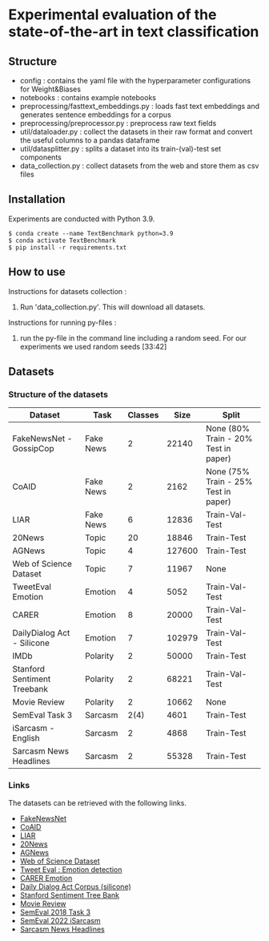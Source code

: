 # Experimental evaluation of the state-of-the-art in text classification

## Structure
* config : contains the yaml file with the hyperparameter configurations for Weight&Biases
* notebooks :  contains example notebooks
* preprocessing/fasttext_embeddings.py : loads fast text embeddings and generates sentence embeddings for a corpus
* preprocessing/preprocessor.py : preprocess raw text fields
* util/dataloader.py :  collect the datasets in their raw format and convert the useful columns to a pandas dataframe
* util/datasplitter.py : splits a dataset into its train-(val)-test set components
* data_collection.py :  collect datasets from the web and store them as csv files

## Installation

Experiments are conducted with Python 3.9.
```
$ conda create --name TextBenchmark python=3.9
$ conda activate TextBenchmark
$ pip install -r requirements.txt
```

## How to use
Instructions for datasets collection : 

1. Run 'data_collection.py'. This will download all datasets.

Instructions for running py-files :

1. run the py-file in the command line including a random seed. For our experiments we used random seeds [33:42]


## Datasets
### Structure of the datasets

| Dataset | Task |  Classes  | Size |  Split |
| --- | --- |  --- | --- | --- |
| FakeNewsNet - GossipCop | Fake News |2 | 22140 | None (80% Train - 20% Test in paper) | 
| CoAID | Fake News | 2 |  2162     | None (75% Train - 25% Test in paper) |
| LIAR | Fake News | 6 | 12836 | Train-Val-Test |
| 20News | Topic | 20 | 18846 | Train-Test |
| AGNews | Topic | 4 | 127600 | Train-Test |
| Web of Science Dataset | Topic | 7 | 11967 | None |
| TweetEval Emotion | Emotion | 4 | 5052 | Train-Val-Test |
| CARER | Emotion | 8 | 20000 | Train-Val-Test |
| DailyDialog Act - Silicone | Emotion | 7 | 102979 | Train-Val-Test |
| IMDb | Polarity | 2 | 50000 | Train-Test |
| Stanford Sentiment Treebank | Polarity | 2 | 68221 |  Train-Val-Test |
| Movie Review | Polarity | 2 | 10662 | None |
| SemEval Task 3 | Sarcasm | 2(4) | 4601 | Train-Test |
|iSarcasm - English | Sarcasm | 2 | 4868 | Train-Test | 
| Sarcasm News Headlines | Sarcasm | 2 | 55328 | Train-Test |


### Links

The datasets can be retrieved with the following links.

* [FakeNewsNet](https://github.com/KaiDMML/FakeNewsNet)
* [CoAID](https://github.com/cuilimeng/CoAID)
* [LIAR](https://huggingface.co/datasets/liar)
* [20News](https://scikit-learn.org/stable/modules/generated/sklearn.datasets.fetch_20newsgroups.html)
* [AGNews](https://huggingface.co/datasets/ag_news)
* [Web of Science Dataset](https://huggingface.co/datasets/web_of_science)
* [Tweet Eval : Emotion detection](https://github.com/cardiffnlp/tweeteval)
* [CARER Emotion](https://huggingface.co/datasets/emotion)
* [Daily Dialog Act Corpus (silicone)](https://huggingface.co/datasets/silicone/viewer/dyda_e/train)
* [Stanford Sentiment Tree Bank](https://huggingface.co/datasets/sst2)
* [Movie Review](https://www.cs.cornell.edu/people/pabo/movie-review-data/rt-polaritydata.tar.gz)
* [SemEval 2018 Task 3](https://github.com/Cyvhee/SemEval2018-Task3)
* [SemEval 2022 iSarcasm](https://github.com/iabufarha/iSarcasmEval) 
* [Sarcasm News Headlines](https://huggingface.co/datasets/raquiba/Sarcasm_News_Headline/viewer/raquiba--Sarcasm_News_Headline)
